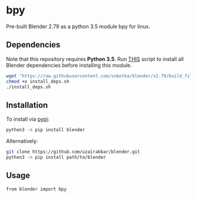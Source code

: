 # bpy
Pre-built Blender 2.79 as a python 3.5 module bpy for linux.

## Dependencies
Note that this repository requires **Python 3.5**. Run [THIS](https://github.com/sobotka/blender/blob/v2.79/build_files/build_environment/install_deps.sh) script to install all Blender dependencies before installing this module.
```bash
wget "https://raw.githubusercontent.com/sobotka/blender/v2.79/build_files/build_environment/install_deps.sh"
chmod +x install_deps.sh
./install_deps.sh
```

## Installation
To install via [pypi](https://pypi.org/project/blender/#description):
```bash
python3 -m pip install blender
```
Alternatively:
```bash
git clone https://github.com/uzairakbar/blender.git
python3 -m pip install path/to/blender
```

## Usage
```bash
from blender import bpy
```
